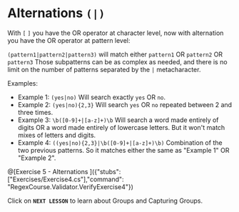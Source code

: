 # Alternations `(|)`

With `[` `]` you have the OR operator at character level, now with alternation you have the OR operator at pattern level:

`(pattern1|pattern2|pattern3)` will match either `pattern1` OR `pattern2` OR `pattern3`
Those subpatterns can be as complex as needed, and there is no limit on the number of patterns separated by the `|` metacharacter.

Examples:

- Example 1: `(yes|no)` Will search exactly `yes` OR `no`.
- Example 2: `(yes|no){2,3}` Will search `yes` OR `no` repeated between 2 and three times.
- Example 3: `\b([0-9]+|[a-z]+)\b` Will search a word made entirely of digits OR a word made entirely of lowercase letters. But it won't match mixes of letters and digits.
- Example 4: `((yes|no){2,3}|\b([0-9]+|[a-z]+)\b)` Combination of the two previous patterns. So it matches either the same as "Example 1" OR "Example 2".

@[Exercise 5 - Alternations ]({"stubs": ["Exercises/Exercise4.cs"],"command": "RegexCourse.Validator.VerifyExercise4"})

Click on **`NEXT LESSON`** to learn about Groups and Capturing Groups.